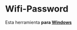 # Wifi-Password

Esta herramienta **para <a href="https://microsoft.com/es-es/windows" target=_blank>Windows</a>**
